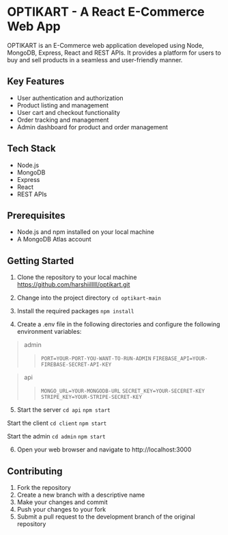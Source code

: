 # OPTIKART - A React E-Commerce Web App

OPTIKART is an E-Commerce web application developed using Node, MongoDB, Express, React and REST APIs. It provides a platform for users to buy and sell products in a seamless and user-friendly manner.

## Key Features

- User authentication and authorization
- Product listing and management
- User cart and checkout functionality
- Order tracking and management
- Admin dashboard for product and order management

## Tech Stack

- Node.js
- MongoDB
- Express
- React
- REST APIs

## Prerequisites

- Node.js and npm installed on your local machine
- A MongoDB Atlas account

## Getting Started

1. Clone the repository to your local machine
   https://github.com/harshiilllll/optikart.git

2. Change into the project directory
   `cd optikart-main`

3. Install the required packages
   `npm install`

4. Create a .env file in the following directories and configure the following environment variables:

>  admin
> 
> >  ```PORT=YOUR-PORT-YOU-WANT-TO-RUN-ADMIN```
> >  ```FIREBASE_API=YOUR-FIREBASE-SECRET-API-KEY```

>  api
>
> >  ```MONGO_URL=YOUR-MONGODB-URL```
> >  ```SECRET_KEY=YOUR-SECERET-KEY```
> >  ```STRIPE_KEY=YOUR-STRIPE-SECRET-KEY```

5. Start the server
   `cd api`
   `npm start`

Start the client
`cd client`
`npm start`

Start the admin
`cd admin`
`npm start`

6. Open your web browser and navigate to http://localhost:3000

## Contributing

1. Fork the repository
2. Create a new branch with a descriptive name
3. Make your changes and commit
4. Push your changes to your fork
5. Submit a pull request to the development branch of the original repository
